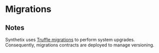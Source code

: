 # Migrations

## Notes

Synthetix uses [Truffle migrations](https://www.trufflesuite.com/docs/truffle/getting-started/running-migrations) to perform system upgrades. Consequently, migrations contracts are deployed to manage versioning.
